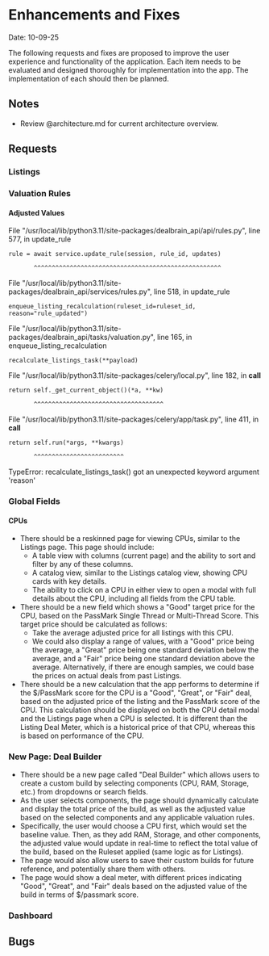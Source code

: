 # Enhancements and Fixes

Date: 10-09-25

The following requests and fixes are proposed to improve the user experience and functionality of the application. Each item needs to be evaluated and designed thoroughly for implementation into the app. The implementation of each should then be planned.

## Notes

- Review @architecture.md for current architecture overview.

## Requests

### Listings



### Valuation Rules

#### Adjusted Values

  File "/usr/local/lib/python3.11/site-packages/dealbrain_api/api/rules.py", line 577, in update_rule

    rule = await service.update_rule(session, rule_id, updates)

           ^^^^^^^^^^^^^^^^^^^^^^^^^^^^^^^^^^^^^^^^^^^^^^^^^^^^

  File "/usr/local/lib/python3.11/site-packages/dealbrain_api/services/rules.py", line 518, in update_rule

    enqueue_listing_recalculation(ruleset_id=ruleset_id, reason="rule_updated")

  File "/usr/local/lib/python3.11/site-packages/dealbrain_api/tasks/valuation.py", line 165, in enqueue_listing_recalculation

    recalculate_listings_task(**payload)

  File "/usr/local/lib/python3.11/site-packages/celery/local.py", line 182, in __call__

    return self._get_current_object()(*a, **kw)

           ^^^^^^^^^^^^^^^^^^^^^^^^^^^^^^^^^^^^

  File "/usr/local/lib/python3.11/site-packages/celery/app/task.py", line 411, in __call__

    return self.run(*args, **kwargs)

           ^^^^^^^^^^^^^^^^^^^^^^^^^

TypeError: recalculate_listings_task() got an unexpected keyword argument 'reason'

### Global Fields

#### CPUs

- There should be a reskinned page for viewing CPUs, similar to the Listings page. This page should include:
  - A table view with columns (current page) and the ability to sort and filter by any of these columns.
  - A catalog view, similar to the Listings catalog view, showing CPU cards with key details.
  - The ability to click on a CPU in either view to open a modal with full details about the CPU, including all fields from the CPU table.
- There should be a new field which shows a "Good" target price for the CPU, based on the PassMark Single Thread or Multi-Thread Score. This target price should be calculated as follows:
  - Take the average adjusted price for all listings with this CPU.
  - We could also display a range of values, with a "Good" price being the average, a "Great" price being one standard deviation below the average, and a "Fair" price being one standard deviation above the average. Alternatively, if there are enough samples, we could base the prices on actual deals from past Listings.
- There should be a new calculation that the app performs to determine if the $/PassMark score for the CPU is a "Good", "Great", or "Fair" deal, based on the adjusted price of the listing and the PassMark score of the CPU. This calculation should be displayed on both the CPU detail modal and the Listings page when a CPU is selected. It is different than the Listing Deal Meter, which is a historical price of that CPU, whereas this is based on performance of the CPU.


### New Page: Deal Builder

- There should be a new page called "Deal Builder" which allows users to create a custom build by selecting components (CPU, RAM, Storage, etc.) from dropdowns or search fields.
- As the user selects components, the page should dynamically calculate and display the total price of the build, as well as the adjusted value based on the selected components and any applicable valuation rules.
- Specifically, the user would choose a CPU first, which would set the baseline value. Then, as they add RAM, Storage, and other components, the adjusted value would update in real-time to reflect the total value of the build, based on the Ruleset applied (same logic as for Listings).
- The page would also allow users to save their custom builds for future reference, and potentially share them with others.
- The page would show a deal meter, with different prices indicating "Good", "Great", and "Fair" deals based on the adjusted value of the build in terms of $/passmark score.


### Dashboard


## Bugs

